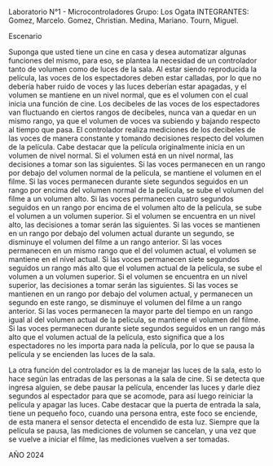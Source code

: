 Laboratorio N°1 - Microcontroladores
Grupo: Los Ogata
INTEGRANTES:
Gomez, Marcelo.
Gomez, Christian.
Medina, Mariano.
Tourn, Miguel.


Escenario

Suponga que usted tiene un cine en casa y desea automatizar algunas funciones del mismo, para eso, se plantea la necesidad de un controlador tanto de volumen como de luces de la sala.
Al estar siendo reproducida la película, las voces de los espectadores deben estar calladas, por lo que no debería haber ruido de voces y las luces deberían estar apagadas, y el volumen se mantiene en un nivel normal, que es el volumen con el cual inicia una función de cine.
Los decibeles de las voces de los espectadores van fluctuando en ciertos rangos de decibeles, nunca van a quedar en un mismo rango, ya que el volumen de voces va subiendo y bajando respecto al tiempo que pasa.
El controlador realiza mediciones de los decibeles de las voces de manera constante y  tomando decisiones respecto del volumen de la película. Cabe destacar que la película originalmente inicia en un volumen de nivel normal.
Si el volumen está en un nivel normal, las decisiones a tomar son las siguientes.
Si las voces permanecen en un rango por debajo del volumen normal de la película, se mantiene el volumen en el filme.
Si las voces permanecen durante siete segundos seguidos en un rango por encima del volumen normal de la película, se sube el volumen del filme a un volumen alto.
Si las voces permanecen cuatro segundos seguidos en un rango por encima de el volumen alto de la película, se sube el volumen a un volumen superior.
Si el volumen se encuentra en un nivel alto, las decisiones a tomar serán las siguientes.
Si las voces se mantienen en un rango por debajo del volumen actual durante un segundo, se disminuye el volumen del filme a un rango anterior.
Si las voces permanecen en un mismo rango que el del volumen actual, el volumen se mantiene en el nivel actual.
Si las voces permanecen siete segundos seguidos un rango más alto que el volumen actual de la película, se sube el volumen a un volumen superior.
Si el volumen se encuentra en un nivel superior, las decisiones a tomar serán las siguientes.
Si las voces se mantienen en un rango por debajo del volumen actual, y permanecen un segundo en este rango, se disminuye el volumen del filme a un rango anterior.
Si las voces permanecen la mayor parte del tiempo en un rango igual al del volumen actual de la película, se mantiene  el volumen del filme.
Si las voces permanecen durante siete segundos seguidos en un rango más alto que el volumen actual de la película, esto significa que a los espectadores no les importa para nada la película, por lo que se pausa la película y se encienden las luces de la sala.


La otra función del controlador es la de manejar las luces de la sala, esto lo hace según las entradas de las personas a la sala de cine. Si se detecta que ingresa alguien, se debe pausar la película, encender las luces y darle diez segundos al espectador para que se acomode, para así luego reiniciar la película y apagar las luces. Cabe destacar que la puerta de entrada la sala, tiene un pequeño foco, cuando una persona entra, este foco se enciende, de esta manera el sensor detecta el encendido de esta luz.
Siempre que la película se pausa, las mediciones de volumen se cancelan, y una vez que se vuelve a iniciar el filme, las mediciones vuelven a ser tomadas.



AÑO 2024
